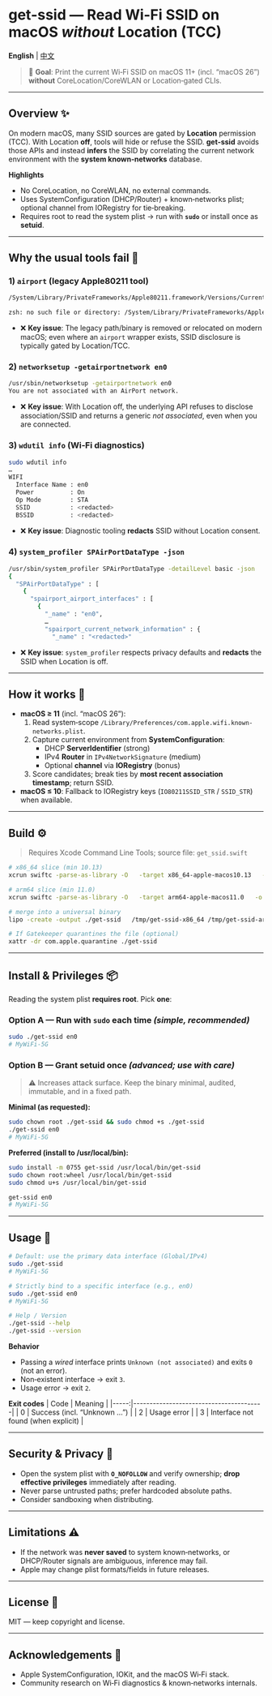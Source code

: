 # get-ssid — Read Wi‑Fi SSID on macOS *without* Location (TCC)

**English** | [中文](./README_zh.md)

> 🧩 **Goal**: Print the current Wi‑Fi SSID on macOS 11+ (incl. “macOS 26”) **without** CoreLocation/CoreWLAN or Location‑gated CLIs.

---

## Overview ✨

On modern macOS, many SSID sources are gated by **Location** permission (TCC). With Location **off**, tools will hide or refuse the SSID. **get‑ssid** avoids those APIs and instead **infers** the SSID by correlating the current network environment with the **system known‑networks** database.

**Highlights**  
- No CoreLocation, no CoreWLAN, no external commands.  
- Uses SystemConfiguration (DHCP/Router) + known‑networks plist; optional channel from IORegistry for tie‑breaking.  
- Requires root to read the system plist → run with **`sudo`** or install once as **setuid**.

---

## Why the usual tools fail 🔎

### 1) `airport` (legacy Apple80211 tool)
```bash
/System/Library/PrivateFrameworks/Apple80211.framework/Versions/Current/Resources/airport -i

zsh: no such file or directory: /System/Library/PrivateFrameworks/Apple80211.framework/Versions/Current/Resources/airport
```
- ❌ **Key issue**: The legacy path/binary is removed or relocated on modern macOS; even where an `airport` wrapper exists, SSID disclosure is typically gated by Location/TCC.

### 2) `networksetup -getairportnetwork en0`
```bash
/usr/sbin/networksetup -getairportnetwork en0
You are not associated with an AirPort network.
```
- ❌ **Key issue**: With Location off, the underlying API refuses to disclose association/SSID and returns a generic *not associated*, even when you are connected.

### 3) `wdutil info` (Wi‑Fi diagnostics)
```bash
sudo wdutil info
…
WIFI
  Interface Name : en0
  Power          : On
  Op Mode        : STA
  SSID           : <redacted>
  BSSID          : <redacted>
```
- ❌ **Key issue**: Diagnostic tooling **redacts** SSID without Location consent.

### 4) `system_profiler SPAirPortDataType -json`
```bash
/usr/sbin/system_profiler SPAirPortDataType -detailLevel basic -json
{
  "SPAirPortDataType" : [
    {
      "spairport_airport_interfaces" : [
        {
          "_name" : "en0",
          …
          "spairport_current_network_information" : {
            "_name" : "<redacted>"
```
- ❌ **Key issue**: `system_profiler` respects privacy defaults and **redacts** the SSID when Location is off.

---

## How it works 🧠

- **macOS ≥ 11** (incl. “macOS 26”):  
  1) Read system‑scope `/Library/Preferences/com.apple.wifi.known-networks.plist`.  
  2) Capture current environment from **SystemConfiguration**:  
     - DHCP **ServerIdentifier** (strong)  
     - IPv4 **Router** in `IPv4NetworkSignature` (medium)  
     - Optional **channel** via **IORegistry** (bonus)  
  3) Score candidates; break ties by **most recent association timestamp**; return SSID.
- **macOS ≤ 10**: Fallback to IORegistry keys (`IO80211SSID_STR` / `SSID_STR`) when available.

---

## Build ⚙️

> Requires Xcode Command Line Tools; source file: `get_ssid.swift`

```bash
# x86_64 slice (min 10.13)
xcrun swiftc -parse-as-library -O   -target x86_64-apple-macos10.13   -o /tmp/get-ssid-x86_64 get_ssid.swift

# arm64 slice (min 11.0)
xcrun swiftc -parse-as-library -O   -target arm64-apple-macos11.0   -o /tmp/get-ssid-arm64 get_ssid.swift

# merge into a universal binary
lipo -create -output ./get-ssid   /tmp/get-ssid-x86_64 /tmp/get-ssid-arm64

# If Gatekeeper quarantines the file (optional)
xattr -dr com.apple.quarantine ./get-ssid
```

---

## Install & Privileges 📦

Reading the system plist **requires root**. Pick **one**:

### Option A — Run with `sudo` each time *(simple, recommended)*
```bash
sudo ./get-ssid en0
# MyWiFi-5G
```

### Option B — Grant setuid once *(advanced; use with care)*
> ⚠️ Increases attack surface. Keep the binary minimal, audited, immutable, and in a fixed path.

**Minimal (as requested):**
```bash
sudo chown root ./get-ssid && sudo chmod +s ./get-ssid
./get-ssid en0
# MyWiFi-5G
```

**Preferred (install to /usr/local/bin):**
```bash
sudo install -m 0755 get-ssid /usr/local/bin/get-ssid
sudo chown root:wheel /usr/local/bin/get-ssid
sudo chmod u+s /usr/local/bin/get-ssid

get-ssid en0
# MyWiFi-5G
```

---

## Usage 🚀

```bash
# Default: use the primary data interface (Global/IPv4)
sudo ./get-ssid
# MyWiFi-5G

# Strictly bind to a specific interface (e.g., en0)
sudo ./get-ssid en0
# MyWiFi-5G

# Help / Version
./get-ssid --help
./get-ssid --version
```

**Behavior**  
- Passing a *wired* interface prints `Unknown (not associated)` and exits `0` (not an error).  
- Non‑existent interface → exit `3`.  
- Usage error → exit `2`.

**Exit codes**
| Code | Meaning                               |
|-----:|----------------------------------------|
| 0    | Success (incl. “Unknown …”)           |
| 2    | Usage error                            |
| 3    | Interface not found (when explicit)    |

---

## Security & Privacy 🔐

- Open the system plist with **`O_NOFOLLOW`** and verify ownership; **drop effective privileges** immediately after reading.  
- Never parse untrusted paths; prefer hardcoded absolute paths.  
- Consider sandboxing when distributing.

---

## Limitations ⚠️

- If the network was **never saved** to system known‑networks, or DHCP/Router signals are ambiguous, inference may fail.  
- Apple may change plist formats/fields in future releases.

---

## License 📝

MIT — keep copyright and license.

---

## Acknowledgements 🙏

- Apple SystemConfiguration, IOKit, and the macOS Wi‑Fi stack.  
- Community research on Wi‑Fi diagnostics & known‑networks internals.
